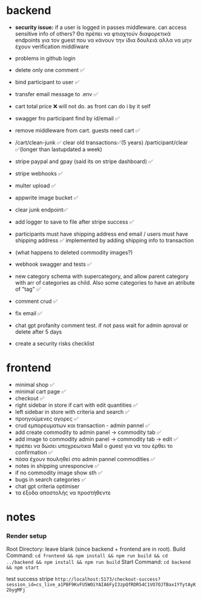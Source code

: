 # backend
- **security issue:** if a user is logged in passes middleware. can access sensitive info of others? Θα πρέπει να φτιαχτούν διαφορετικά endpoints για τον guest που να κάνουν την ίδια δουλειά αλλα να μην έχουν verification middliware
- problems in github login
- delete only one comment ✅
- bind participant to user ✅
- transfer email message to .env ✅
- cart total price ❌ will not do. as front can do i by it self
- swagger fro participant find by id/email ✅
- remove middleware from cart. guests need cart ✅
- /cart/clean-junk ✅ clear old transactions✅(5 years) /participant/clear ✅(longer than lastupdated a week)
- stripe paypal and gpay (said its on stripe dashboard) ✅
- stripe webhooks ✅
- multer upload ✅
- appwrite image bucket ✅
- clear junk endpoint✅
- add logger to save to file after stripe success ✅
- participants must have shipping address end email / users must have shipping address ✅ implemented by adding shipping info to transaction
- (what happens to deleted commodity images?)
- webhook swagger and tests ✅
- new category schema with supercategory, and allow parent category with arr of categories as child. Also some categories to have an atribute of "tag" ✅
- comment crud ✅
- fix email ✅
- chat gpt profanity comment test. if not pass wait for admin aproval or delete after 5 days

- create a security risks checklist

# frontend
- minimal shop ✅
- minimal cart page ✅ 
- checkout ✅
- right sidebar in store if cart with edit quantities ✅
- left sidebar in store with criteria and search ✅
- προηγούμενες αγορες ✅
- crud εμπορευματων και transaction - admin pannel ✅
- add create commodity to admin panel → commodity tab ✅
- add image to commodity admin panel → commodity tab → edit ✅
- πρέπει να δώσει υποχρεωτικα Mail ο guest για να του έρθει το confirmation ✅
- πόσα έχουν πουληθεί στο admin pannel commodities ✅
- notes in shipping unresponcive ✅
- if no commodity image show sth ✅
- bugs in search categories ✅
- chat gpt criteria optimiser
- τα έξοδα αποστολής να προστήθεντε


# notes
### Render setup
Root Directory: leave blank (since backend + frontend are in root).
Build Command:
`cd frontend && npm install && npm run build && cd ../backend && npm install && npm run build`
Start Command:
`cd backend && npm start`

test success stripe
`http://localhost:5173/checkout-success?session_id=cs_live_a1PBF9KvFU5WOiYAIA6FyI3zpQfRDR54C1VO7OJTBax1YfytAyK2bygMFj`
